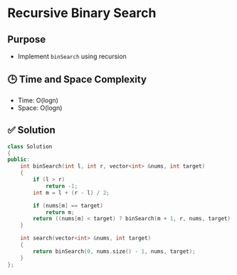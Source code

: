 # Recursive Binary Search

## Purpose

- Implement `binSearch` using recursion

## 🕒 Time and Space Complexity

- Time: O(logn)
- Space: O(logn)

## ✅ Solution

```cpp
class Solution
{
public:
    int binSearch(int l, int r, vector<int> &nums, int target)
    {
        if (l > r)
            return -1;
        int m = l + (r - l) / 2;

        if (nums[m] == target)
            return m;
        return ((nums[m] < target) ? binSearch(m + 1, r, nums, target) : binSearch(l, m - 1, nums, target));
    }

    int search(vector<int> &nums, int target)
    {
        return binSearch(0, nums.size() - 1, nums, target);
    }
};
```
